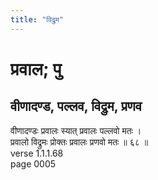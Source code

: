 ```yaml
---
title: "विद्रुम"
---
```


# प्रवाल; पु
## वीणादण्ड, पल्लव, विद्रुम, प्रणव
वीणादण्डः प्रवालः स्यात् प्रवालः पल्लवो मतः ।<br />प्रवालो विद्रुमः प्रोक्तः प्रवालः प्रणवो मतः ॥ ६८ ॥<br />verse 1.1.1.68<br />page 0005

